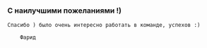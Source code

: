 
### С наилучшими пожеланиями !)

    Спасибо ) было очень интересно работать в команде, успехов :)
        
        Фарид
